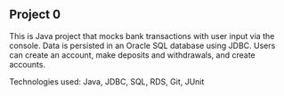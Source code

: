 ## Project 0
This is Java project that mocks bank transactions with user input via the console. Data is persisted in an Oracle SQL database using JDBC. Users can create an account, make deposits and withdrawals, and create accounts.

Technologies used: Java, JDBC, SQL, RDS, Git, JUnit
